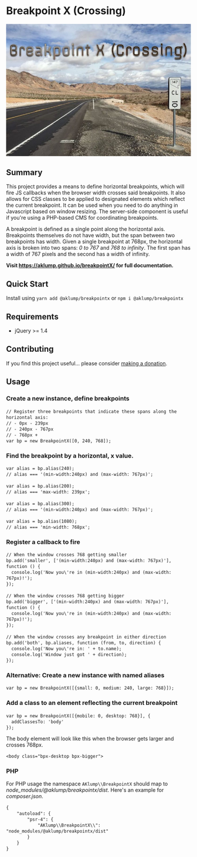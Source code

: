 # Breakpoint X (Crossing)

![Breakpoint X](docs/images/breakpoint-x.jpg)

## Summary

This project provides a means to define horizontal breakpoints, which will fire JS callbacks when the browser width crosses said breakpoints.  It also allows for CSS classes to be applied to designated elements which reflect the current breakpoint.  It can be used when you need to do anything in Javascript based on window resizing.  The server-side component is useful if you're using a PHP-based CMS for coordinating breakpoints.

A breakpoint is defined as a single point along the horizontal axis.  Breakpoints themselves do not have width, but the span between two breakpoints has width.  Given a single breakpoint at 768px, the horizontal axis is broken into two spans: _0 to 767_ and _768 to infinity_.  The first span has a width of 767 pixels and the second has a width of infinity.

**Visit <https://aklump.github.io/breakpointX/> for full documentation.**

## Quick Start

Install using `yarn add @aklump/breakpointx` or `npm i @aklump/breakpointx`

## Requirements

* jQuery >= 1.4

## Contributing

If you find this project useful... please consider [making a donation](https://www.paypal.com/cgi-bin/webscr?cmd=_s-xclick&hosted_button_id=4E5KZHDQCEUV8&item_name=Gratitude%20for%20aklump%2Fbreakpoint_x).

## Usage

### Create a new instance, define breakpoints

    // Register three breakpoints that indicate these spans along the horizontal axis:
    // - 0px - 239px
    // - 240px - 767px
    // - 768px +
    var bp = new BreakpointX([0, 240, 768]);

### Find the breakpoint by a horizontal, x value.

    var alias = bp.alias(240);
    // alias === '(min-width:240px) and (max-width: 767px)';

    var alias = bp.alias(200);
    // alias === 'max-width: 239px';

    var alias = bp.alias(300);
    // alias === '(min-width:240px) and (max-width: 767px)';

    var alias = bp.alias(1080);
    // alias === 'min-width: 768px';

### Register a callback to fire

    // When the window crosses 768 getting smaller
    bp.add('smaller', ['(min-width:240px) and (max-width: 767px)'], function () {
      console.log('Now you\'re in (min-width:240px) and (max-width: 767px)!');
    });

    // When the window crosses 768 getting bigger
    bp.add('bigger', ['(min-width:240px) and (max-width: 767px)'], function () {
      console.log('Now you\'re in (min-width:240px) and (max-width: 767px)!');
    });

    // When the window crosses any breakpoint in either direction
    bp.add('both', bp.aliases, function (from, to, direction) {
      console.log('Now you\'re in: ' + to.name);
      console.log('Window just got ' + direction);
    });

### Alternative: Create a new instance with named aliases

    var bp = new BreakpointX([{small: 0, medium: 240, large: 768}]);

### Add a class to an element reflecting the current breakpoint

    var bp = new BreakpointX([{mobile: 0, desktop: 768}], {
      addClassesTo: 'body'
    });

The body element will look like this when the browser gets larger and crosses 768px.

    <body class="bpx-desktop bpx-bigger">

### PHP

For PHP usage the namespace `AKlump\\BreakpointX` should map to _node_modules/@aklump/breakpointx/dist_.  Here's an example for _composer.json_.

    {
        "autoload": {
            "psr-4": {
                "AKlump\\BreakpointX\\": "node_modules/@aklump/breakpointx/dist"
            }
        }
    }
